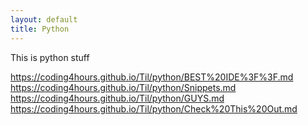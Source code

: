 ```yaml
---
layout: default
title: Python
---
```

This is python stuff

https://coding4hours.github.io/Til/python/BEST%20IDE%3F%3F.md
https://coding4hours.github.io/Til/python/Snippets.md
https://coding4hours.github.io/Til/python/GUYS.md
https://coding4hours.github.io/Til/python/Check%20This%20Out.md
